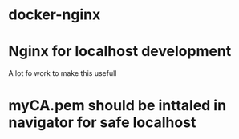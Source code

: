 # docker-nginx

# Nginx for localhost development
A lot fo work to make this usefull

# myCA.pem should be inttaled in navigator for safe localhost
